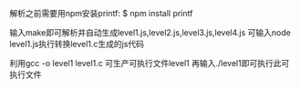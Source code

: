 解析之前需要用npm安装printf:
$ npm install printf

输入make即可解析并自动生成level1.js,level2.js,level3.js,level4.js
可输入node level1.js执行转换level1.c生成的js代码

利用gcc -o level1 level1.c 可生产可执行文件level1
再输入./level1即可执行此可执行文件
